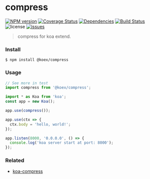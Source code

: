 # compress

[![NPM version](https://img.shields.io/npm/v/@koex/compress.svg?style=flat)](https://www.npmjs.com/package/@koex/compress)
[![Coverage Status](https://img.shields.io/coveralls/koexjs/compress.svg?style=flat)](https://coveralls.io/r/koexjs/compress)
[![Dependencies](https://img.shields.io/david/koexjs/compress.svg)](https://github.com/koexjs/compress)
[![Build Status](https://travis-ci.com/koexjs/compress.svg?branch=master)](https://travis-ci.com/koexjs/compress)
![license](https://img.shields.io/github/license/koexjs/compress.svg)
[![issues](https://img.shields.io/github/issues/koexjs/compress.svg)](https://github.com/koexjs/compress/issues)

> compress for koa extend.

### Install

```
$ npm install @koex/compress
```

### Usage

```javascript
// See more in test
import compress from '@koex/compress';

import * as Koa from 'koa';
const app = new Koa();

app.use(compress());

app.use(ctx => {
  ctx.body = 'hello, world!';
});

app.listen(8000, '0.0.0.0', () => {
  console.log('koa server start at port: 8000');
});
```

### Related
* [koa-compress](https://github.com/koajs/compress)